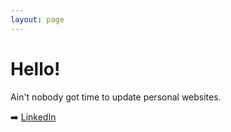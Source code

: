 ```yaml
---
layout: page
---
```


<h1 class="post-title">Hello!</h1>

Ain't nobody got time to update personal websites.

➡️ <a href="https://www.linkedin.com/in/thomasbassetto/">LinkedIn</a>

<!-- I’m a **UI Engineer** from France, now living in **Oslo, Norway**. While I mainly worked for startups during my profesional career, I am now employed at **Cisco** and loving it. I specialize in user interfaces for web and mobile apps.

## Here are a few facts about me:

* My wildest project was working at Jolicloud on an [HTML5 operating system for netbooks](https://www.jolicloud.com/jolios), when they were still hype.
* I like organizing technical meetups, I believe that sharing knowledge freely is one of the best aspect of our profession.
* I love obstacle racing, and anything outdoors generally speaking. -->
